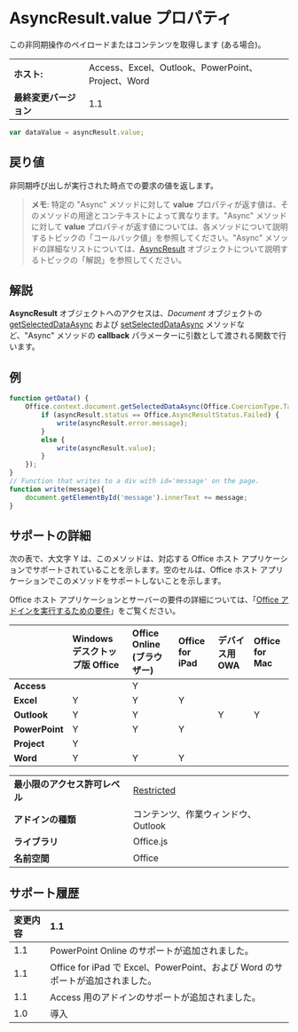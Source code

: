 
# AsyncResult.value プロパティ
この非同期操作のペイロードまたはコンテンツを取得します (ある場合)。

|||
|:-----|:-----|
|**ホスト:**|Access、Excel、Outlook、PowerPoint、Project、Word|
|**最終変更バージョン**|1.1|

```js
var dataValue = asyncResult.value;
```


## 戻り値

非同期呼び出しが実行された時点での要求の値を返します。 


 >**メモ**:  特定の "Async" メソッドに対して **value** プロパティが返す値は、そのメソッドの用途とコンテキストによって異なります。"Async" メソッドに対して **value** プロパティが返す値については、各メソッドについて説明するトピックの「コールバック値」を参照してください。"Async" メソッドの詳細なリストについては、[AsyncResult](../../reference/shared/asyncresult.md) オブジェクトについて説明するトピックの「解説」を参照してください。


## 解説

**AsyncResult** オブジェクトへのアクセスは、_Document_ オブジェクトの [getSelectedDataAsync](../../reference/shared/document.getselecteddataasync.md) および [setSelectedDataAsync](../../reference/shared/document.setselecteddataasync.md) メソッドなど、"Async" メソッドの **callback** パラメーターに引数として渡される関数で行います。


## 例




```js
function getData() {
    Office.context.document.getSelectedDataAsync(Office.CoercionType.Table, function(asyncResult) {
        if (asyncResult.status == Office.AsyncResultStatus.Failed) {
            write(asyncResult.error.message);
        }
        else {
            write(asyncResult.value);
        }
    });
}
// Function that writes to a div with id='message' on the page.
function write(message){
    document.getElementById('message').innerText += message; 
}

```




## サポートの詳細


次の表で、大文字 Y は、このメソッドは、対応する Office ホスト アプリケーションでサポートされていることを示します。空のセルは、Office ホスト アプリケーションでこのメソッドをサポートしないことを示します。

Office ホスト アプリケーションとサーバーの要件の詳細については、「[Office アドインを実行するための要件](../../docs/overview/requirements-for-running-office-add-ins.md)」をご覧ください。

||**Windows デスクトップ版 Office**|**Office Online (ブラウザー)**|**Office for iPad**|**デバイス用 OWA**|**Office for Mac**|
|:-----|:-----|:-----|:-----|:-----|:-----|
|**Access**||Y||||
|**Excel**|Y|Y|Y|||
|**Outlook**|Y|Y||Y|Y|
|**PowerPoint**|Y|Y|Y|||
|**Project**|Y|||||
|**Word**|Y|Y|Y|||

|||
|:-----|:-----|
|**最小限のアクセス許可レベル**|[Restricted](../../docs/develop/requesting-permissions-for-api-use-in-content-and-task-pane-add-ins.md)|
|**アドインの種類**|コンテンツ、作業ウィンドウ、Outlook|
|**ライブラリ**|Office.js|
|**名前空間**|Office|

## サポート履歴



|**変更内容**|**1.1**|
|:-----|:-----|
|1.1|PowerPoint Online のサポートが追加されました。|
|1.1|Office for iPad で Excel、PowerPoint、および Word のサポートが追加されました。|
|1.1|Access 用のアドインのサポートが追加されました。|
|1.0|導入|
